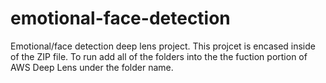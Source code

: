 # emotional-face-detection
Emotional/face detection deep lens project.
This projcet is encased inside of the ZIP file. To run add all of the folders into the the fuction portion of AWS Deep Lens
under the folder name.
